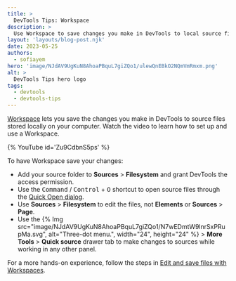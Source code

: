 ```yaml
---
title: >
  DevTools Tips: Workspace
description: >
  Use Workspace to save changes you make in DevTools to local source files.
layout: 'layouts/blog-post.njk'
date: 2023-05-25
authors:
  - sofiayem
hero: 'image/NJdAV9UgKuN8AhoaPBquL7giZQo1/ulewQnEBkO2NQmVmRmxm.png'
alt: >
  DevTools Tips hero logo
tags:
  - devtools
  - devtools-tips
---
```


[Workspace](/docs/devtools/workspaces/) lets you save the changes you make in DevTools to source files stored locally on your computer. Watch the video to learn how to set up and use a Workspace.

{% YouTube id='Zu9CdbnS5ps' %}

To have Workspace save your changes:

- Add your source folder to **Sources** > **Filesystem** and grant DevTools the access permission.
- Use the <kbd>Command</kbd> / <kbd>Control</kbd> + <kbd>O</kbd> shortcut to open source files through the [Quick Open dialog](/docs/devtools/command-menu/#open-files). 
- Use **Sources** > **Filesystem** to edit the files, not **Elements** or **Sources** > **Page**.
- Use the {% Img src="image/NJdAV9UgKuN8AhoaPBquL7giZQo1/N7wEDmtW9lnrSxPRupMa.svg", alt="Three-dot menu.", width="24", height="24" %} > **More Tools** > **Quick source** drawer tab to make changes to sources while working in any other panel.

For a more hands-on experience, follow the steps in [Edit and save files with Workspaces](/docs/devtools/workspaces/).
